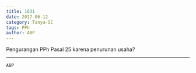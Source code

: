 ```yaml
---
title: 1631
date: 2017-06-12
category: Tanya-SC
tags: PPh
author: ABP
---
```


Pengurangan PPh Pasal 25 karena penurunan usaha?

---



`ABP`

